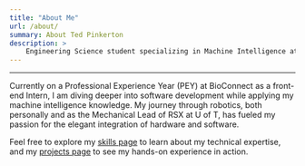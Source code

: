 ```yaml
---
title: "About Me"
url: /about/
summary: About Ted Pinkerton
description: >
    Engineering Science student specializing in Machine Intelligence at U of T, with a focus on software engineering in robotics.
---
```

---

Currently on a Professional Experience Year (PEY) at BioConnect as a front-end Intern, I am diving deeper into software development while applying my machine intelligence knowledge. My journey through robotics, both personally and as the Mechanical Lead of RSX at U of T, has fueled my passion for the elegant integration of hardware and software.

Feel free to explore my [skills page](/skills/) to learn about my technical expertise, and my [projects page](/projects/) to see my hands-on experience in action.
